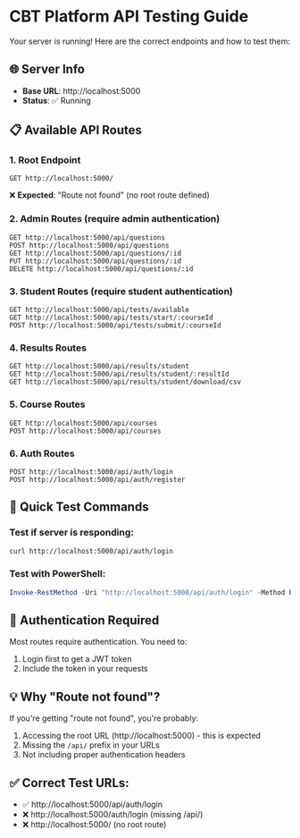 # CBT Platform API Testing Guide

Your server is running! Here are the correct endpoints and how to test them:

## 🌐 Server Info
- **Base URL**: http://localhost:5000
- **Status**: ✅ Running

## 📋 Available API Routes

### 1. **Root Endpoint**
```
GET http://localhost:5000/
```
❌ **Expected**: "Route not found" (no root route defined)

### 2. **Admin Routes** (require admin authentication)
```
GET http://localhost:5000/api/questions
POST http://localhost:5000/api/questions
GET http://localhost:5000/api/questions/:id
PUT http://localhost:5000/api/questions/:id
DELETE http://localhost:5000/api/questions/:id
```

### 3. **Student Routes** (require student authentication)
```
GET http://localhost:5000/api/tests/available
GET http://localhost:5000/api/tests/start/:courseId
POST http://localhost:5000/api/tests/submit/:courseId
```

### 4. **Results Routes**
```
GET http://localhost:5000/api/results/student
GET http://localhost:5000/api/results/student/:resultId
GET http://localhost:5000/api/results/student/download/csv
```

### 5. **Course Routes**
```
GET http://localhost:5000/api/courses
POST http://localhost:5000/api/courses
```

### 6. **Auth Routes**
```
POST http://localhost:5000/api/auth/login
POST http://localhost:5000/api/auth/register
```

## 🧪 Quick Test Commands

### Test if server is responding:
```bash
curl http://localhost:5000/api/auth/login
```

### Test with PowerShell:
```powershell
Invoke-RestMethod -Uri "http://localhost:5000/api/auth/login" -Method POST -ContentType "application/json" -Body '{"email":"test@test.com","password":"test"}'
```

## 🔐 Authentication Required

Most routes require authentication. You need to:
1. Login first to get a JWT token
2. Include the token in your requests

## 💡 Why "Route not found"?

If you're getting "route not found", you're probably:
1. Accessing the root URL (http://localhost:5000) - this is expected
2. Missing the `/api/` prefix in your URLs
3. Not including proper authentication headers

## ✅ Correct Test URLs:
- ✅ http://localhost:5000/api/auth/login
- ❌ http://localhost:5000/auth/login (missing /api/)
- ❌ http://localhost:5000/ (no root route)